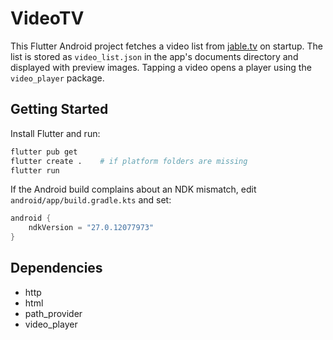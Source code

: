 # VideoTV

This Flutter Android project fetches a video list from [jable.tv](https://jable.tv/categories/chinese-subtitle/) on startup. The list is stored as `video_list.json` in the app's documents directory and displayed with preview images. Tapping a video opens a player using the `video_player` package.

## Getting Started

Install Flutter and run:

```bash
flutter pub get
flutter create .    # if platform folders are missing
flutter run
```

If the Android build complains about an NDK mismatch, edit `android/app/build.gradle.kts` and set:

```kotlin
android {
    ndkVersion = "27.0.12077973"
}
```

## Dependencies
- http
- html
- path_provider
- video_player
